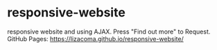 # responsive-website
responsive website and using AJAX. 
Press "Find out more" to Request.
GitHub Pages: https://lizacoma.github.io/responsive-website/
